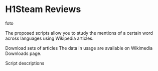 # H1Steam Reviews 

foto


The proposed scripts allow you to study the mentions of a certain word across languages using Wikipedia articles.

Download sets of articles
The data in usage are available on Wikimedia Downloads page.



Script descriptions
